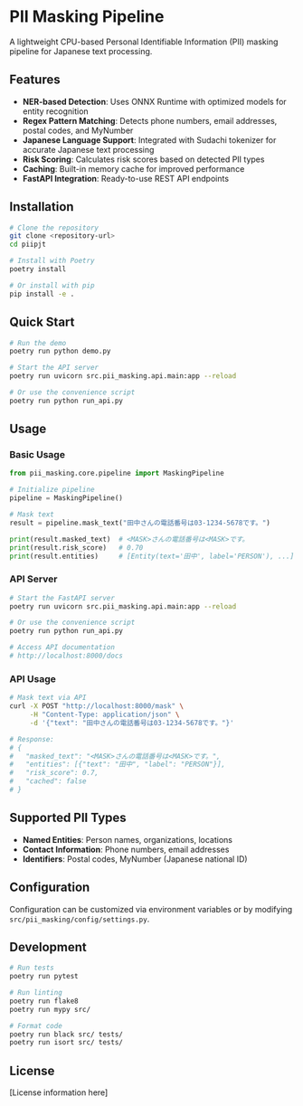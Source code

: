 # PII Masking Pipeline

A lightweight CPU-based Personal Identifiable Information (PII) masking pipeline for Japanese text processing.

## Features

- **NER-based Detection**: Uses ONNX Runtime with optimized models for entity recognition
- **Regex Pattern Matching**: Detects phone numbers, email addresses, postal codes, and MyNumber
- **Japanese Language Support**: Integrated with Sudachi tokenizer for accurate Japanese text processing
- **Risk Scoring**: Calculates risk scores based on detected PII types
- **Caching**: Built-in memory cache for improved performance
- **FastAPI Integration**: Ready-to-use REST API endpoints

## Installation

```bash
# Clone the repository
git clone <repository-url>
cd piipjt

# Install with Poetry
poetry install

# Or install with pip
pip install -e .
```

## Quick Start

```bash
# Run the demo
poetry run python demo.py

# Start the API server
poetry run uvicorn src.pii_masking.api.main:app --reload

# Or use the convenience script
poetry run python run_api.py
```

## Usage

### Basic Usage

```python
from pii_masking.core.pipeline import MaskingPipeline

# Initialize pipeline
pipeline = MaskingPipeline()

# Mask text
result = pipeline.mask_text("田中さんの電話番号は03-1234-5678です。")

print(result.masked_text)  # <MASK>さんの電話番号は<MASK>です。
print(result.risk_score)   # 0.70
print(result.entities)     # [Entity(text='田中', label='PERSON'), ...]
```

### API Server

```bash
# Start the FastAPI server
poetry run uvicorn src.pii_masking.api.main:app --reload

# Or use the convenience script
poetry run python run_api.py

# Access API documentation
# http://localhost:8000/docs
```

### API Usage

```bash
# Mask text via API
curl -X POST "http://localhost:8000/mask" \
     -H "Content-Type: application/json" \
     -d '{"text": "田中さんの電話番号は03-1234-5678です。"}'

# Response:
# {
#   "masked_text": "<MASK>さんの電話番号は<MASK>です。",
#   "entities": [{"text": "田中", "label": "PERSON"}],
#   "risk_score": 0.7,
#   "cached": false
# }
```

## Supported PII Types

- **Named Entities**: Person names, organizations, locations
- **Contact Information**: Phone numbers, email addresses
- **Identifiers**: Postal codes, MyNumber (Japanese national ID)

## Configuration

Configuration can be customized via environment variables or by modifying `src/pii_masking/config/settings.py`.

## Development

```bash
# Run tests
poetry run pytest

# Run linting
poetry run flake8
poetry run mypy src/

# Format code
poetry run black src/ tests/
poetry run isort src/ tests/
```

## License

[License information here]